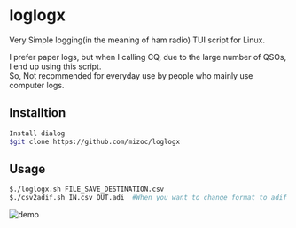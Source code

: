 # loglogx
Very Simple logging(in the meaning of ham radio) TUI script for Linux.  

I prefer paper logs, but when I calling CQ, due to the large number of QSOs, I end up using this script.  
So, Not recommended for everyday use by people who mainly use computer logs.  

## Installtion
```bash
Install dialog
$git clone https://github.com/mizoc/loglogx
```

## Usage
```bash
$./loglogx.sh FILE_SAVE_DESTINATION.csv
$./csv2adif.sh IN.csv OUT.adi  #When you want to change format to adif
```
![demo](https://user-images.githubusercontent.com/47818505/160543535-7285091a-c507-49e5-a9be-7e673d290f9e.gif)
